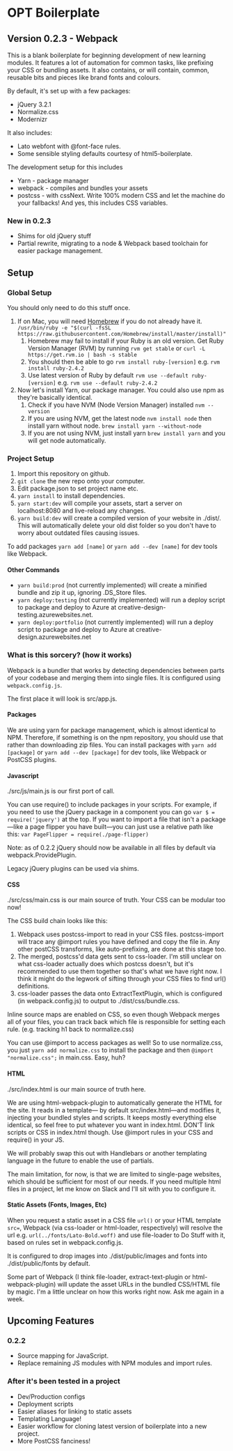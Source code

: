 # OPT Boilerplate
## Version 0.2.3 - Webpack

This is a blank boilerplate for beginning development of new learning modules. It features a lot of automation for common tasks, like prefixing your CSS or bundling assets. It also contains, or will contain, common, reusable bits and pieces like brand fonts and colours. 

By default, it's set up with a few packages: 

- jQuery 3.2.1
- Normalize.css
- Modernizr

It also includes:

- Lato webfont with @font-face rules. 
- Some sensible styling defaults courtesy of html5-boilerplate. 

The development setup for this includes 

- Yarn - package manager
- webpack - compiles and bundles your assets 
- postcss - with cssNext. Write 100% modern CSS and let the machine do your fallbacks! And yes, this includes CSS variables. 

### New in 0.2.3
- Shims for old jQuery stuff
- Partial rewrite, migrating to a node & Webpack based toolchain for easier package management. 


## Setup
### Global Setup
You should only need to do this stuff once. 

1. If on Mac, you will need [Homebrew](https://brew.sh/) if you do not already have it. `/usr/bin/ruby -e "$(curl -fsSL https://raw.githubusercontent.com/Homebrew/install/master/install)"` 
   1. Homebrew may fail to install if your Ruby is an old version. Get Ruby Version Manager (RVM) by running `rvm get stable` or `curl -L https://get.rvm.io | bash -s stable` 
   2. You should then be able to go `rvm install ruby-[version]` e.g. `rvm install ruby-2.4.2` 
   3. Use latest version of Ruby by default `rvm use --default ruby-[version]` e.g. `rvm use --default ruby-2.4.2`
2. Now let's install Yarn, our package manager. You could also use npm as they're basically identical.
   1. Check if you have NVM (Node Version Manager) installed `nvm --version`
   2. If you are using NVM, get the latest node `nvm install node` then install yarn without node. `brew install yarn --without-node`
   3. If you are not using NVM, just install yarn `brew install yarn` and you will get node automatically.

### Project Setup
1. Import this repository on github.
2. `git clone` the new repo onto your computer.
3. Edit package.json to set project name etc. 
4. `yarn install` to install dependencies. 
5. `yarn start:dev` will compile your assets, start a server on localhost:8080 and live-reload any changes. 
6. `yarn build:dev` will create a compiled version of your website in ./dist/. This will automatically delete your old dist folder so you don't have to worry about outdated files causing issues. 

To add packages `yarn add [name]` or `yarn add --dev [name]` for dev tools like Webpack. 

#### Other Commands
- `yarn build:prod` (not currently implemented) will create a minified bundle and zip it up, ignoring .DS_Store files. 
- `yarn deploy:testing` (not currently implemented) will run a deploy script to package and deploy to Azure at creative-design-testing.azurewebsites.net.
- `yarn deploy:portfolio` (not currently implemented) will run a deploy script to package and deploy to Azure at creative-design.azurewebsites.net 


### What is this sorcery? (how it works)
Webpack is a bundler that works by detecting dependencies between parts of your codebase and merging them into single files. It is configured using `webpack.config.js`. 

The first place it will look is src/app.js. 

#### Packages
We are using yarn for package management, which is almost identical to NPM. Therefore, if something is on the npm repository, you should use that rather than downloading zip files. You can install packages with `yarn add [package]` or `yarn add --dev [package]` for dev tools, like Webpack or PostCSS plugins. 

#### Javascript
./src/js/main.js is our first port of call. 

You can use require() to include packages in your scripts. For example, if you need to use the jQuery package in a component you can go `var $ = require('jquery')` at the top. If you want to import a file that isn't a package—like a page flipper you have built—you can just use a relative path like this: `var PageFlipper = require(./page-flipper)` 

Note: as of 0.2.2 jQuery should now be available in all files by default via webpack.ProvidePlugin. 

Legacy jQuery plugins can be used via shims. 


#### CSS 
./src/css/main.css is our main source of truth. Your CSS can be modular too now!

The CSS build chain looks like this:

1. Webpack uses postcss-import to read in your CSS files. postcss-import will trace any @import rules you have defined and copy the file in. Any other postCSS transforms, like auto-prefixing, are done at this stage too.
2. The merged, postcss'd data gets sent to css-loader. I'm still unclear on what css-loader actually does which postcss doesn't, but it's recommended to use them together so that's what we have right now. I think it might do the legwork of sifting through your CSS files to find url() definitions. 
3. css-loader passes the data onto ExtractTextPlugin, which is configured (in webpack.config.js) to output to ./dist/css/bundle.css. 

Inline source maps are enabled on CSS, so even though Webpack merges all of your files, you can track back which file is responsible for setting each rule. (e.g. tracking h1 back to normalize.css)

You can use @import to access packages as well! So to use normalize.css, you just `yarn add normalize.css` to install the package and then `@import "normalize.css";` in main.css. Easy, huh? 

#### HTML
./src/index.html is our main source of truth here. 

We are using html-webpack-plugin to automatically generate the HTML for the site. It reads in a template— by default src/index.html—and modifies it, injecting your bundled styles and scripts. It keeps mostly everything else identical, so feel free to put whatever you want in index.html. DON'T link scripts or CSS in index.html though. Use @import rules in your CSS and require() in your JS. 

We will probably swap this out with Handlebars or another templating language in the future to enable the use of partials. 

The main limitation, for now, is that we are limited to single-page websites, which should be sufficient for most of our needs. If you need multiple html files in a project, let me know on Slack and I'll sit with you to configure it. 

#### Static Assets (Fonts, Images, Etc)
When you request a static asset in a CSS file `url()` or your HTML template `src=`, Webpack (via css-loader or html-loader, respectively) will resolve the url e.g. `url(../fonts/Lato-Bold.woff)` and use file-loader to Do Stuff with it, based on rules set in webpack.config.js. 

It is configured to drop images into ./dist/public/images and fonts into ./dist/public/fonts by default. 

Some part of Webpack (I think file-loader, extract-text-plugin or html-webpack-plugin) will update the asset URLs in the bundled CSS/HTML file by magic. I'm a little unclear on how this works right now. Ask me again in a week. 


## Upcoming Features
### 0.2.2
- Source mapping for JavaScript. 
- Replace remaining JS modules with NPM modules and import rules. 

### After it's been tested in a project 
- Dev/Production configs
- Deployment scripts
- Easier aliases for linking to static assets 
- Templating Language! 
- Easier workflow for cloning latest version of boilerplate into a new project. 
- More PostCSS fanciness! 
